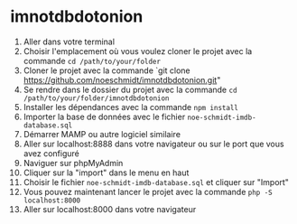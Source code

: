 # imnotdbdotonion
1. Aller dans votre terminal
2. Choisir l'emplacement où vous voulez cloner le projet avec la commande `cd /path/to/your/folder`
3. Cloner le projet avec la commande `git clone https://github.com/noeschmidt/imnotdbdotonion.git"
4. Se rendre dans le dossier du projet avec la commande `cd /path/to/your/folder/imnotdbdotonion`
5. Installer les dépendances avec la commande `npm install`
6. Importer la base de données avec le fichier `noe-schmidt-imdb-database.sql`
7. Démarrer MAMP ou autre logiciel similaire
8. Aller sur localhost:8888 dans votre navigateur ou sur le port que vous avez configuré
9. Naviguer sur phpMyAdmin
10. Cliquer sur la "import" dans le menu en haut
11. Choisir le fichier `noe-schmidt-imdb-database.sql` et cliquer sur "Import"
12. Vous pouvez maintenant lancer le projet avec la commande `php -S localhost:8000`
13. Aller sur localhost:8000 dans votre navigateur
